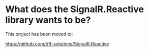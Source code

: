 # What does the SignalR.Reactive library wants to be?

This project has been moved to:

https://github.com/dff-solutions/SignalR.Reactive
